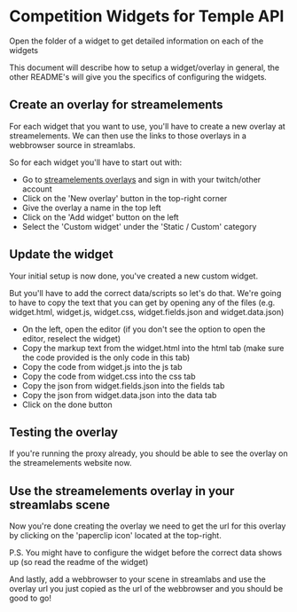 # Competition Widgets for Temple API

Open the folder of a widget to get detailed information on each of the widgets

This document will describe how to setup a widget/overlay in general, the other README's will give you the specifics of configuring the widgets.

## Create an overlay for streamelements

For each widget that you want to use, you'll have to create a new overlay at streamelements.
We can then use the links to those overlays in a webbrowser source in streamlabs.

So for each widget you'll have to start out with:

- Go to [streamelements overlays](https://streamelements.com/dashboard/overlays) and sign in with your twitch/other account
- Click on the 'New overlay' button in the top-right corner
- Give the overlay a name in the top left
- Click on the 'Add widget' button on the left
- Select the 'Custom widget' under the 'Static / Custom' category


## Update the widget 

Your initial setup is now done, you've created a new custom widget.

But you'll have to add the correct data/scripts so let's do that.
We're going to have to copy the text that you can get by opening any of the files (e.g. widget.html, widget.js, widget.css, widget.fields.json and widget.data.json)

- On the left, open the editor (if you don't see the option to open the editor, reselect the widget)
- Copy the markup text from the widget.html into the html tab (make sure the code provided is the only code in this tab)
- Copy the code from widget.js into the js tab
- Copy the code from widget.css into the css tab
- Copy the json from widget.fields.json into the fields tab
- Copy the json from widget.data.json into the data tab
- Click on the done button

## Testing the overlay
If you're running the proxy already, you should be able to see the overlay on the streamelements website now.

## Use the streamelements overlay in your streamlabs scene
Now you're done creating the overlay we need to get the url for this overlay by clicking on the 'paperclip icon' located at the top-right.

P.S. You might have to configure the widget before the correct data shows up (so read the readme of the widget)

And lastly, add a webbrowser to your scene in streamlabs and use the overlay url you just copied as the url of the webbrowser and you should be good to go!